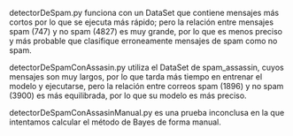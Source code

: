 detectorDeSpam.py funciona con un DataSet que contiene mensajes más cortos por lo que se ejecuta más rápido; pero la relación entre mensajes spam (747) y no spam  (4827) es muy grande, por lo que es menos preciso y más probable que clasifique erroneamente mensajes de spam como no spam.

detectorDeSpamConAssasin.py utiliza el DataSet de spam_assassin, cuyos mensajes son muy largos, por lo que tarda más tiempo en entrenar el modelo y ejecutarse, pero la relación entre correos spam (1896) y no spam (3900) es más equilibrada, por lo que su modelo es más preciso.

detectorDeSpamConAssasinManual.py es una prueba inconclusa en la que intentamos calcular el método de Bayes de forma manual.
